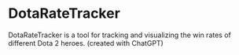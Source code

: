 # DotaRateTracker
DotaRateTracker is a tool for tracking and visualizing the win rates of different Dota 2 heroes. (created with ChatGPT)
